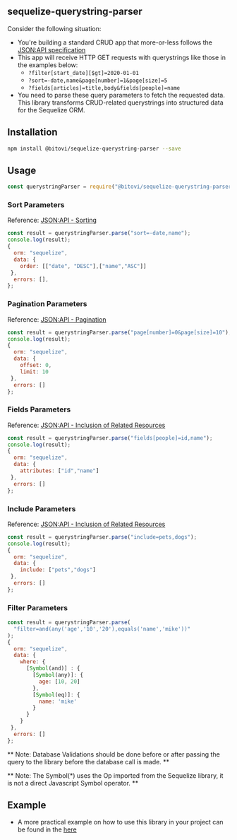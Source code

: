 ## sequelize-querystring-parser

Consider the following situation:

- You're building a standard CRUD app that more-or-less follows the [JSON:API specification](https://jsonapi.org/format/)
- This app will receive HTTP GET requests with querystrings like those in the examples below:
  - `?filter[start_date][$gt]=2020-01-01`
  - `?sort=-date,name&page[number]=1&page[size]=5`
  - `?fields[articles]=title,body&fields[people]=name`
- You need to parse these query parameters to fetch the requested data. This library transforms CRUD-related querystrings into structured data for the Sequelize ORM.

## Installation

```sh
npm install @bitovi/sequelize-querystring-parser --save
```

## Usage

```js
const querystringParser = require("@bitovi/sequelize-querystring-parser");
```

### Sort Parameters

Reference: [JSON:API - Sorting](https://jsonapi.org/format/#fetching-sorting)

```js
const result = querystringParser.parse("sort=-date,name");
console.log(result);
{
  orm: "sequelize",
  data: {
    order: [["date", "DESC"],["name","ASC"]]
 },
  errors: [],
};
```

### Pagination Parameters

Reference: [JSON:API - Pagination](https://jsonapi.org/format/#fetching-pagination)

```js
const result = querystringParser.parse("page[number]=0&page[size]=10");
console.log(result);
{
  orm: "sequelize",
  data: {
    offset: 0,
    limit: 10
 },
  errors: []
};
```

### Fields Parameters

Reference: [JSON:API - Inclusion of Related Resources](https://jsonapi.org/format/#fetching-sparse-fieldsets)

```js
const result = querystringParser.parse("fields[people]=id,name");
console.log(result);
{
  orm: "sequelize",
  data: {
    attributes: ["id","name"]
 },
  errors: []
};
```

### Include Parameters

Reference: [JSON:API - Inclusion of Related Resources](https://jsonapi.org/format/#fetching-includes)

```js
const result = querystringParser.parse("include=pets,dogs");
console.log(result);
{
  orm: "sequelize",
  data: {
    include: ["pets","dogs"]
 },
  errors: []
};
```

### Filter Parameters

```js
const result = querystringParser.parse(
  "filter=and(any('age','10','20'),equals('name','mike'))"
);
{
  orm: "sequelize",
  data: {
    where: {
      [Symbol(and)] : {
        [Symbol(any)]: {
          age: [10, 20]
        },
        [Symbol(eq)]: {
          name: 'mike'
        }
      }
    }
 },
  errors: []
};
```

** Note: Database Validations should be done before or after passing the query to the library before the database call is made. **

** Note: The Symbol(\*) uses the Op imported from the Sequelize library, it is not a direct Javascript Symbol operator. **

## Example

- A more practical example on how to use this library in your project can be found in the [here](https://github.com/bitovi/querystring-parser/tree/main/examples)
